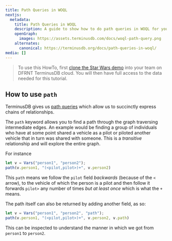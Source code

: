 ```yaml
---
title: Path Queries in WOQL
nextjs:
  metadata:
    title: Path Queries in WOQL
    description: A guide to show how to do path queries in WOQL for your TerminusDB projects.
    openGraph:
      images: https://assets.terminusdb.com/docs/woql-path-query.png
    alternates:
      canonical: https://terminusdb.org/docs/path-queries-in-woql/
media: []
---
```


> To use this HowTo, first [clone the Star Wars demo](/docs/clone-a-demo-terminuscms-project/) into your team on DFRNT TerminusDB cloud. You will then have full access to the data needed for this tutorial.

## How to use `path`

TerminusDB gives us [path queries](/docs/path-query-reference-guide/) which allow us to succinctly express chains of relationships.

The `path` keyword allows you to find a path through the graph traversing intermediate edges. An example would be finding a group of individuals who have at some point shared a vehicle as a pilot or piloted another vehicle that in turn was shared with someone. This is a _transitive_ relationship and will explore the entire graph.

For instance

```javascript
let v = Vars("person1", "person2");
path(v.person1, "(<pilot,pilot>)+", v.person2)
```

This `path` means we follow the `pilot` field _backwards_ (because of the `<` arrow), to the vehicle of which the person is a pilot and then follow it forwards `pilot>` any number of times _but at least once_ which is what the `+` means.

The path itself can also be returned by adding another field, as so:

```javascript
let v = Vars("person1", "person2", "path");
path(v.person1, "(<pilot,pilot>)+", v.person2, v.path)
```

This can be inspected to understand the manner in which we got from `person1` to `person2`.